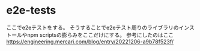 # e2e-tests

ここでe2eテストをする。
そうすることでe2eテスト周りのライブラリのインストールやnpm scriptsの膨らみをここだけにする。
参考にしたのはここ <https://engineering.mercari.com/blog/entry/20221206-a9b78f523f/>
